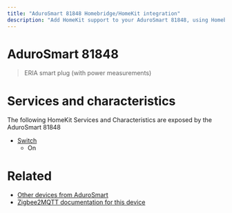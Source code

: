 ```yaml
---
title: "AduroSmart 81848 Homebridge/HomeKit integration"
description: "Add HomeKit support to your AduroSmart 81848, using Homebridge, Zigbee2MQTT and homebridge-z2m."
---
```

<!---
This file has been GENERATED using src/docgen/docgen.ts
DO NOT EDIT THIS FILE MANUALLY!
-->
# AduroSmart 81848
> ERIA smart plug (with power measurements)


# Services and characteristics
The following HomeKit Services and Characteristics are exposed by
the AduroSmart 81848

* [Switch](../../switch.md)
  * On


# Related
* [Other devices from AduroSmart](../index.md#adurosmart)
* [Zigbee2MQTT documentation for this device](https://www.zigbee2mqtt.io/devices/81848.html)